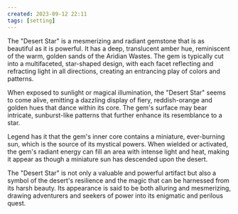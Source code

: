 ```yaml
---
created: 2023-09-12 22:11
tags: [setting]
---
```

The "Desert Star" is a mesmerizing and radiant gemstone that is as beautiful as it is powerful. It has a deep, translucent amber hue, reminiscent of the warm, golden sands of the Aridian Wastes. The gem is typically cut into a multifaceted, star-shaped design, with each facet reflecting and refracting light in all directions, creating an entrancing play of colors and patterns.

When exposed to sunlight or magical illumination, the "Desert Star" seems to come alive, emitting a dazzling display of fiery, reddish-orange and golden hues that dance within its core. The gem's surface may bear intricate, sunburst-like patterns that further enhance its resemblance to a star.

Legend has it that the gem's inner core contains a miniature, ever-burning sun, which is the source of its mystical powers. When wielded or activated, the gem's radiant energy can fill an area with intense light and heat, making it appear as though a miniature sun has descended upon the desert.

The "Desert Star" is not only a valuable and powerful artifact but also a symbol of the desert's resilience and the magic that can be harnessed from its harsh beauty. Its appearance is said to be both alluring and mesmerizing, drawing adventurers and seekers of power into its enigmatic and perilous quest.